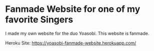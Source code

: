 # Fanmade Website for one of my favorite Singers

I made my own website for the duo Yoasobi.
This website is fanmade. 


Heroku Site: https://yoasobi-fanmade-website.herokuapp.com/




